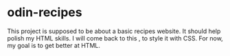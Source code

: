 # odin-recipes
This project is supposed to be about a basic recipes website. It should help polish my HTML skills. I will come back to this , to style it with CSS. For now, my goal is to get better at HTML.